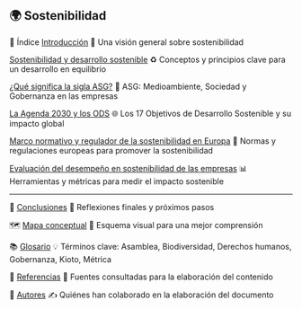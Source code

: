 🌍 Sostenibilidad
---

📑 Índice
[Introducción](introduccion.md)
🌱 Una visión general sobre sostenibilidad

[Sostenibilidad y desarrollo sostenible](sostenibilidadydesarrollo.md)
♻️ Conceptos y principios clave para un desarrollo en equilibrio

[¿Qué significa la sigla ASG?](ASG.md)
🏦 ASG: Medioambiente, Sociedad y Gobernanza en las empresas

[La Agenda 2030 y los ODS](agenda2030.md)
🌐 Los 17 Objetivos de Desarrollo Sostenible y su impacto global

[Marco normativo y regulador de la sostenibilidad en Europa](marconormativo.md)
📜 Normas y regulaciones europeas para promover la sostenibilidad

[Evaluación del desempeño en sostenibilidad de las empresas](evaluación.md)
📊 Herramientas y métricas para medir el impacto sostenible

---

📌 [Conclusiones](conclusiones.md)
📝 Reflexiones finales y próximos pasos

🗺️ [Mapa conceptual](mapaconceptual.md)
🧩 Esquema visual para una mejor comprensión

📚 [Glosario](glosario.md)
💡 Términos clave: Asamblea, Biodiversidad, Derechos humanos, Gobernanza, Kioto, Métrica

📖 [Referencias](referencias.md)
📑 Fuentes consultadas para la elaboración del contenido

👥 [Autores](autores.md)
✍️ Quiénes han colaborado en la elaboración del documento

